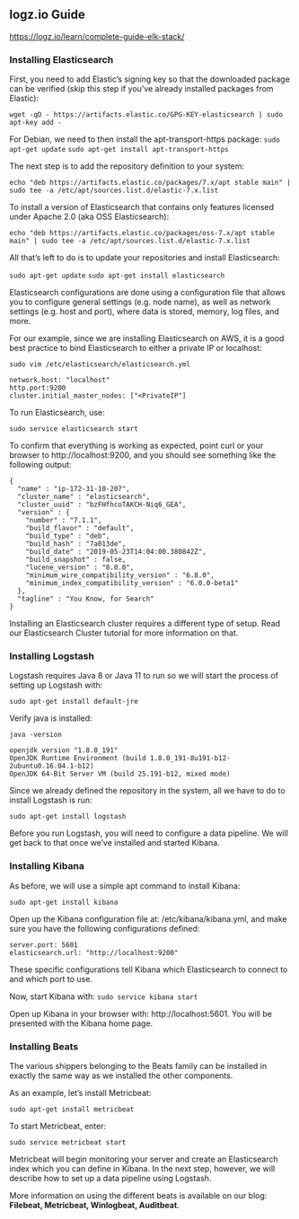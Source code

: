 ## logz.io Guide 

https://logz.io/learn/complete-guide-elk-stack/

### Installing Elasticsearch
First, you need to add Elastic’s signing key so that the downloaded package can be verified (skip this step if you’ve already installed packages from Elastic):

`wget -qO - https://artifacts.elastic.co/GPG-KEY-elasticsearch | sudo apt-key add -`

For Debian, we need to then install the apt-transport-https package:
`sudo apt-get update`
`sudo apt-get install apt-transport-https`

The next step is to add the repository definition to your system:

`echo "deb https://artifacts.elastic.co/packages/7.x/apt stable main" | sudo tee -a /etc/apt/sources.list.d/elastic-7.x.list`

To install a version of Elasticsearch that contains only features licensed under Apache 2.0 (aka OSS Elasticsearch):

`echo "deb https://artifacts.elastic.co/packages/oss-7.x/apt stable main" | sudo tee -a /etc/apt/sources.list.d/elastic-7.x.list`

All that’s left to do is to update your repositories and install Elasticsearch:

`sudo apt-get update`
`sudo apt-get install elasticsearch`

Elasticsearch configurations are done using a configuration file that allows you to configure general settings (e.g. node name), 
as well as network settings (e.g. host and port), where data is stored, memory, log files, and more.

For our example, since we are installing Elasticsearch on AWS, it is a good best practice to bind Elasticsearch to either a private IP or localhost:

`sudo vim /etc/elasticsearch/elasticsearch.yml`

```
network.host: "localhost"
http.port:9200
cluster.initial_master_nodes: ["<PrivateIP"]
```

To run Elasticsearch, use:

`sudo service elasticsearch start`

To confirm that everything is working as expected, point curl or your browser to http://localhost:9200, and you should see something like the following output:

```
{
  "name" : "ip-172-31-10-207",
  "cluster_name" : "elasticsearch",
  "cluster_uuid" : "bzFHfhcoTAKCH-Niq6_GEA",
  "version" : {
    "number" : "7.1.1",
    "build_flavor" : "default",
    "build_type" : "deb",
    "build_hash" : "7a013de",
    "build_date" : "2019-05-23T14:04:00.380842Z",
    "build_snapshot" : false,
    "lucene_version" : "8.0.0",
    "minimum_wire_compatibility_version" : "6.8.0",
    "minimum_index_compatibility_version" : "6.0.0-beta1"
  },
  "tagline" : "You Know, for Search"
}
```

Installing an Elasticsearch cluster requires a different type of setup. Read our Elasticsearch Cluster tutorial for more information on that.

### Installing Logstash
Logstash requires Java 8 or Java 11 to run so we will start the process of setting up Logstash with:

`sudo apt-get install default-jre`

Verify java is installed:

`java -version`


```
openjdk version "1.8.0_191"
OpenJDK Runtime Environment (build 1.8.0_191-8u191-b12-2ubuntu0.16.04.1-b12)
OpenJDK 64-Bit Server VM (build 25.191-b12, mixed mode)
```

Since we already defined the repository in the system, all we have to do to install Logstash is run:

`sudo apt-get install logstash`

Before you run Logstash, you will need to configure a data pipeline. We will get back to that once we’ve installed and started Kibana.

### Installing Kibana
As before, we will use a simple apt command to install Kibana:

`sudo apt-get install kibana`

Open up the Kibana configuration file at: /etc/kibana/kibana.yml, and make sure you have the following configurations defined:

```
server.port: 5601
elasticsearch.url: "http://localhost:9200"
```

These specific configurations tell Kibana which Elasticsearch to connect to and which port to use.

Now, start Kibana with:
`sudo service kibana start`

Open up Kibana in your browser with: http://localhost:5601. You will be presented with the Kibana home page.

### Installing Beats
The various shippers belonging to the Beats family can be installed in exactly the same way as we installed the other components.

As an example, let’s install Metricbeat:

`sudo apt-get install metricbeat`

To start Metricbeat, enter:

`sudo service metricbeat start`

Metricbeat will begin monitoring your server and create an Elasticsearch index which you can define in Kibana. In the next step, however, we will describe how to set up a data pipeline using Logstash.

More information on using the different beats is available on our blog: **Filebeat, Metricbeat, Winlogbeat, Auditbeat**.
